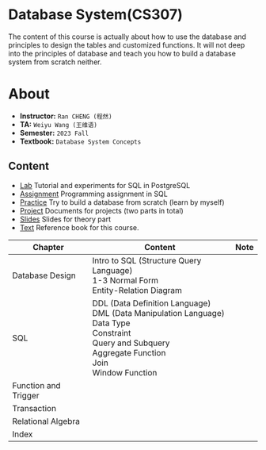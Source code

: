 # Database System(CS307)

The content of this course is actually about how to use the database and principles to design the tables and customized functions. It will not deep into the principles of database and teach you how to build a database system from scratch neither.

# About

- **Instructor:** `Ran CHENG (程然)`
- **TA:** `Weiyu Wang (王维语)`
- **Semester:** `2023 Fall`
- **Textbook:** `Database System Concepts`

## Content
 - [Lab](./Lab) Tutorial and experiments for SQL in PostgreSQL
 - [Assignment](./Lab/Assignment) Programming assignment in SQL
 - [Practice](./Practice) Try to build a database from scratch (learn by myself)
 - [Project](Project/) Documents for projects (two parts in total)
 - [Slides](Slides/) Slides for theory part
 - [Text](Text) Reference book for this course.

| Chapter              | Content                                                      | Note |
| -------------------- | ------------------------------------------------------------ | ---- |
| Database Design      | Intro to SQL (Structure Query Language)<br>1-3 Normal Form<br>Entity-Relation Diagram |      |
| SQL                  | DDL (Data Definition Language)<br>DML (Data Manipulation Language)<br>Data Type<br>Constraint<br>Query and Subquery<br>Aggregate Function<br>Join<br>Window Function |      |
| Function and Trigger |                                                              |      |
| Transaction          |                                                              |      |
| Relational Algebra   |                                                              |      |
| Index                |                                                              |      |
